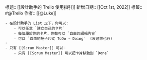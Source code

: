 標題:: [[設計助手的 Trello 使用指引]]
新增日期:: [[Oct 1st, 2022]]
標籤:: #@Trello
作者:: [[@Luke]]

	- 在設計助手的 List 之下，你可以：
		- 可以任意 `建立自己的卡片`
		- 每個屬於你的卡片，你都可以 `自由的編輯內容`
		- 可以 `自由的把卡片從 ToDo → Doing`  (反過來也行)
	-
	- 只有 [[Scrum Master]] 可以：
		- 只有 [[Scrum Master]] 可以把卡片移動到 `Done`